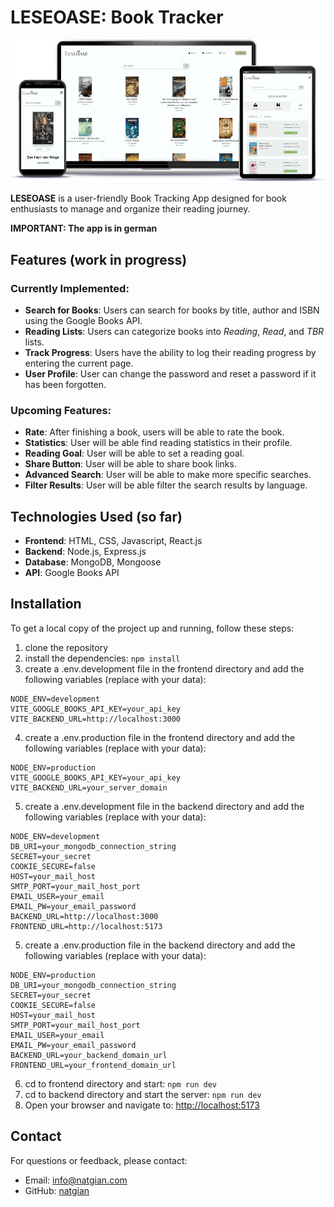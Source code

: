 # LESEOASE: Book Tracker

![LeseOase Desktop Table Mobile Mockup](./frontend/public/leseoase_desktop-tablet-mobile.png)

**LESEOASE** is a user-friendly Book Tracking App designed for book enthusiasts to manage and organize their reading journey.

**IMPORTANT: The app is in german**

## Features (work in progress)

### Currently Implemented:

- **Search for Books**: Users can search for books by title, author and ISBN using the Google Books API.
- **Reading Lists**: Users can categorize books into _Reading_, _Read_, and _TBR_ lists.
- **Track Progress**: Users have the ability to log their reading progress by entering the current page.
- **User Profile**: User can change the password and reset a password if it has been forgotten.

### Upcoming Features:

- **Rate**: After finishing a book, users will be able to rate the book.
- **Statistics**: User will be able find reading statistics in their profile.
- **Reading Goal**: User will be able to set a reading goal.
- **Share Button**: User will be able to share book links.
- **Advanced Search**: User will be able to make more specific searches.
- **Filter Results**: User will be able filter the search results by language.

## Technologies Used (so far)

- **Frontend**: HTML, CSS, Javascript, React.js
- **Backend**: Node.js, Express.js
- **Database**: MongoDB, Mongoose
- **API**: Google Books API

## Installation

To get a local copy of the project up and running, follow these steps:

1. clone the repository
2. install the dependencies: `npm install`
3. create a .env.development file in the frontend directory and add the following variables (replace with your data):

```
NODE_ENV=development
VITE_GOOGLE_BOOKS_API_KEY=your_api_key
VITE_BACKEND_URL=http://localhost:3000
```

4. create a .env.production file in the frontend directory and add the following variables (replace with your data):

```
NODE_ENV=production
VITE_GOOGLE_BOOKS_API_KEY=your_api_key
VITE_BACKEND_URL=your_server_domain
```

5. create a .env.development file in the backend directory and add the following variables (replace with your data):

```
NODE_ENV=development
DB_URI=your_mongodb_connection_string
SECRET=your_secret
COOKIE_SECURE=false
HOST=your_mail_host
SMTP_PORT=your_mail_host_port
EMAIL_USER=your_email
EMAIL_PW=your_email_password
BACKEND_URL=http://localhost:3000
FRONTEND_URL=http://localhost:5173
```

5. create a .env.production file in the backend directory and add the following variables (replace with your data):

```
NODE_ENV=production
DB_URI=your_mongodb_connection_string
SECRET=your_secret
COOKIE_SECURE=false
HOST=your_mail_host
SMTP_PORT=your_mail_host_port
EMAIL_USER=your_email
EMAIL_PW=your_email_password
BACKEND_URL=your_backend_domain_url
FRONTEND_URL=your_frontend_domain_url
```

6. cd to frontend directory and start: `npm run dev`
7. cd to backend directory and start the server: `npm run dev`
8. Open your browser and navigate to: <http://localhost:5173>

## Contact

For questions or feedback, please contact:

- Email: <info@natgian.com>
- GitHub: [natgian](https://github.com/natgian)
